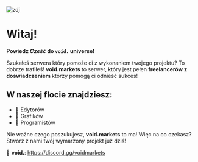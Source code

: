 <img alt="zdj" src="https://i.imgur.com/FdIJYXP.png">

# **Witaj!**

**Powiedz *Cześć* do `void.` universe!**

Szukałeś serwera który pomoże ci z wykonaniem twojego projektu? To dobrze trafiłeś! **void.markets** to serwer, który jest pełen **freelancerów z doświadczeniem** którzy pomogą ci odnieść sukces!

## **W naszej flocie znajdziesz**:
- :movie_camera: Edytorów
- :art: Grafików
- :floppy_disk: Programistów
  
Nie ważne czego poszukujesz, **void.markets** to ma! Więc na co czekasz? Stwórz z nami twój wymarzony projekt już dziś!

:milky_way: **void.**: https://discord.gg/voidmarkets
